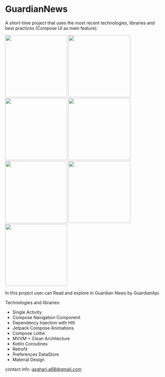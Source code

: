 # GuardianNews
A short-time project that uses the most recent technologies, libraries and best practices (Compose UI as main feature).
<p align="left">
<img src="https://user-images.githubusercontent.com/42576835/232209739-52e73e96-1a2a-45b7-96b0-c0d3e0ec0d29.jpg" width="200">
<img src="https://user-images.githubusercontent.com/42576835/232209179-6912d64f-440c-4945-8472-abe27dc21bd7.jpg" width="200">
<img src="https://user-images.githubusercontent.com/42576835/232209452-c1d1b816-c754-419d-9d01-de1438d89199.jpg" width="200">
<img src="https://user-images.githubusercontent.com/42576835/232209449-5475b6c5-3c85-40e5-8ce7-73b0ddd245b0.jpg" width="200">
<img src="https://user-images.githubusercontent.com/42576835/232209458-6e8f0c18-1d55-44cb-94ad-518499496d3f.jpg" width="200">
<img src="https://user-images.githubusercontent.com/42576835/232209474-eae71d69-4c78-4d9c-abf0-8a7c7b3ba23a.jpg" width="200">
<img src="https://user-images.githubusercontent.com/42576835/232209454-a7e1753a-7bda-4333-aa60-67d46632beea.jpg" width="200">
</p>

In this project user can Read and explore in  Guardian News by GuardianApi.

Technologies and libraries:
- Single Activity
- Compose Navigation Component
- Dependency Injection with Hilt
- Jetpack Compose Animations
- Compose Lottie
- MVVM + Clean Architecture
- Kotlin Coroutines
- Retrofit
- Preferences DataStore
- Material Design


contact info :<a href="mailto:asghari.a68@gmail.com?">asghari.a68@gmail.com</a>
